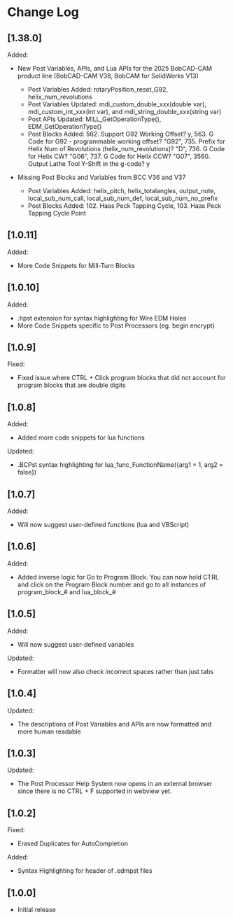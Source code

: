 # Change Log

## [1.38.0]

Added:

* New Post Variables, APIs, and Lua APIs for the 2025 BobCAD-CAM product line (BobCAD-CAM V38, BobCAM for SolidWorks V13)
    * Post Variables Added: rotaryPosition_reset_G92, helix_num_revolutions
    * Post Variables Updated: mdi_custom_double_xxx(double var), mdi_custom_int_xxx(int var), and mdi_string_double_xxx(string var)
    * Post APIs Updated: MILL_GetOperationType(), EDM_GetOperationType()
    * Post Blocks Added: 562.  Support G92 Working Offset? y, 563.  G Code for G92 - programmable working offset? "G92", 735. Prefix for Helix Num of Revolutions (helix_num_revolutions)? "D", 736. G Code for Helix CW? "G06", 737. G Code for Helix CCW? "G07", 3560. Output Lathe Tool Y-Shift in the g-code? y

* Missing Post Blocks and Variables from BCC V36 and V37
    * Post Variables Added: helix_pitch, helix_totalangles, output_note, local_sub_num_call, local_sub_num_def, local_sub_num_no_prefix
    * Post Blocks Added: 102. Haas Peck Tapping Cycle, 103. Haas Peck Tapping Cycle Point

## [1.0.11]

Added:

* More Code Snippets for Mill-Turn Blocks

## [1.0.10]

Added:

* .hpst extension for syntax highlighting for Wire EDM Holes
* More Code Snippets specific to Post Processors (eg. begin encrypt)

## [1.0.9]

Fixed:

* Fixed issue where CTRL + Click program blocks that did not account for program blocks that are double digits

## [1.0.8]

Added:

* Added more code snippets for lua functions

Updated:

* .BCPst syntax highlighting for lua_func_FunctionName({arg1 = 1, arg2 = false}) 

## [1.0.7]

Added:

* Will now suggest user-defined functions (lua and VBScript)

## [1.0.6]

Added:

* Added inverse logic for Go to Program Block. You can now hold CTRL and click on the Program Block number and go to all instances of program_block_# and lua_block_#

## [1.0.5]

Added:

* Will now suggest user-defined variables

Updated:

* Formatter will now also check incorrect spaces rather than just tabs 

## [1.0.4]

Updated:

* The descriptions of Post Variables and APIs are now formatted and more human readable

## [1.0.3]

Updated:

* The Post Processor Help System now opens in an external browser since there is no CTRL + F supported in webview yet.

## [1.0.2]

Fixed:

* Erased Duplicates for AutoCompletion

Added:

* Syntax Highlighting for header of .edmpst files

## [1.0.0]

- Initial release